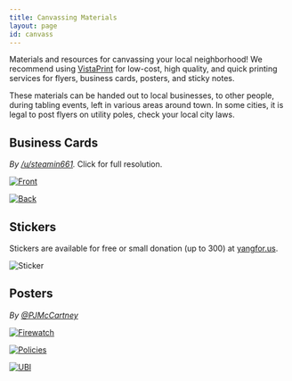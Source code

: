```yaml
---
title: Canvassing Materials
layout: page
id: canvass
---
```


Materials and resources for canvassing your local neighborhood!
We recommend using [VistaPrint](https://vistaprint.com) for low-cost, high
quality, and quick printing services for flyers, business cards, posters, and
sticky notes.

These materials can be handed out to local businesses, to other people, during
tabling events, left in various areas around town. In some cities, it is legal
to post flyers on utility poles, check your local city laws.

## Business Cards

*By [/u/steamin661](https://www.reddit.com/user/steamin661).* Click for full
resolution.

[![Front](front.jpg)](frontFull.jpg)

[![Back](back.jpg)](backFull.jpg)

## Stickers

Stickers are available for free or small donation (up to 300) at
[yangfor.us](http://yangfor.us).

![Sticker](sticker.png)

## Posters

*By [@PJMcCartney](https://www.instagram.com/pjmccartney/)*

[![Firewatch](posterFirewatch.png)](posterFirewatch.png)

[![Policies](posterPolicies.jpg)](posterPolicies.jpg)

[![UBI](posterUBI.png)](posterUBI.png)
